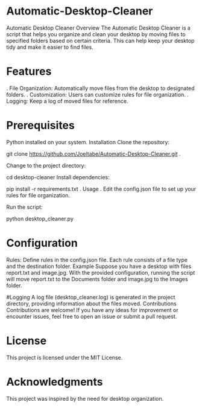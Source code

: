 # Automatic-Desktop-Cleaner
Automatic Desktop Cleaner Overview The Automatic Desktop Cleaner is a script that helps you organize and clean your desktop by moving files to specified folders based on certain criteria. This can help keep your desktop tidy and make it easier to find files.
# Features
. File Organization: Automatically move files from the desktop to designated folders.
. Customization: Users can customize rules for file organization.
. Logging: Keep a log of moved files for reference.

# Prerequisites
Python installed on your system.
Installation
Clone the repository:

git clone https://github.com/Joeltabe/Automatic-Desktop-Cleaner.git .

Change to the project directory:

cd desktop-cleaner
Install dependencies:

pip install -r requirements.txt .
Usage .
Edit the config.json file to set up your rules for file organization.

Run the script:

python desktop_cleaner.py
# Configuration
Rules: Define rules in the config.json file. Each rule consists of a file type and the destination folder.
Example
Suppose you have a desktop with files report.txt and image.jpg. With the provided configuration, running the script will move report.txt to the Documents folder and image.jpg to the Images folder.

#Logging
A log file (desktop_cleaner.log) is generated in the project directory, providing information about the files moved.
Contributions
Contributions are welcome! If you have any ideas for improvement or encounter issues, feel free to open an issue or submit a pull request.

# License
This project is licensed under the MIT License.

# Acknowledgments
This project was inspired by the need for desktop organization.
